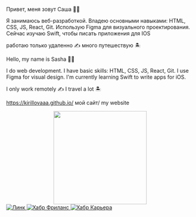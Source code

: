 Привет, меня зовут Саша ✌🏼

Я занимаюсь веб-разработкой. Владею основными навыками: HTML, CSS, JS, React, Git. Использую Figma для визуального проектирования.
Сейчас изучаю Swift, чтобы писать приложения для IOS

работаю только удаленно ✍️
много путешествую 🏝

Hello, my name is Sasha ✌🏼

I do web development. I have basic skills: HTML, CSS, JS, React, Git. I use Figma for visual design. 
I'm currently learning Swift to write apps for iOS.

I only work remotely ✍️
I travel a lot 🏝

https://kirillovaaa.github.io/ мой сайт/ my website 
 
<div id="header" align="center">
  <img src="https://media.giphy.com/media/llJTYkKUtwckB0s2yk/giphy.gif" width="250"/>
</div>

<div id="badges">
  <a href="https://www.linkedin.com/in/александра-кириллова-05732625b/">
    <img src="https://img.shields.io/badge/-LinkedIn-orange" alt="Линк"/>
  </a>
    <a href="https://freelance.habr.com/freelancers/kiri2lova/">
    <img src="https://img.shields.io/badge/-Хабр%20Фриланс-ff69b4" alt="Хабр Фриланс"/>
  </a>
      <a href="https://career.habr.com/kiri2lova">
    <img src="https://img.shields.io/badge/-Хабр%20Карьера-green" alt="Хабр Карьера"/>
  </a>
</div>

